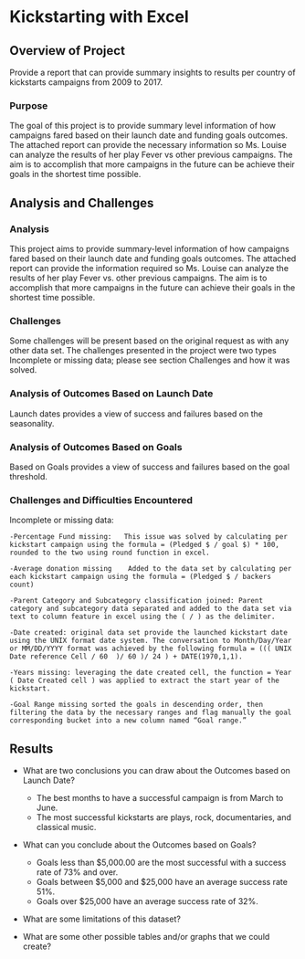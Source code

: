 # Kickstarting with Excel

## Overview of Project

Provide a report that can provide summary insights to results per country of kickstarts campaigns from 2009 to 2017. 

### Purpose

The goal of this project is to provide summary level information of how campaigns fared based on their launch date and funding goals outcomes. 
The attached report can provide the necessary information so Ms. Louise can analyze the results of her play Fever vs other previous campaigns. 
The aim is to accomplish that more campaigns in the future can be achieve their goals in the shortest time possible.   

## Analysis and Challenges

### Analysis
This project aims to provide summary-level information of how campaigns fared based on their launch date and funding goals outcomes. 
The attached report can provide the information required so Ms. Louise can analyze the results of her play Fever vs. other previous campaigns. 
The aim is to accomplish that more campaigns in the future can achieve their goals in the shortest time possible.

### Challenges
Some challenges will be present based on the original request as with any other data set. 
The challenges presented in the project were two types Incomplete or missing data; please see section Challenges and how it was solved.



### Analysis of Outcomes Based on Launch Date

Launch dates provides a view of success and failures based on the seasonality.  

### Analysis of Outcomes Based on Goals

Based on Goals provides a view of success and failures based on the goal threshold.  

### Challenges and Difficulties Encountered

Incomplete or missing data: 

	-Percentage Fund missing:   This issue was solved by calculating per kickstart campaign using the formula = (Pledged $ / goal $) * 100, rounded to the two using round function in excel. 
 
	-Average donation missing    Added to the data set by calculating per each kickstart campaign using the formula = (Pledged $ / backers count)
 
	-Parent Category and Subcategory classification joined: Parent category and subcategory data separated and added to the data set via text to column feature in excel using the ( / ) as the delimiter. 
 
	-Date created: original data set provide the launched kickstart date using the UNIX format date system. The conversation to Month/Day/Year or MM/DD/YYYY format was achieved by the following formula = ((( UNIX Date reference Cell / 60  )/ 60 )/ 24 ) + DATE(1970,1,1). 
 
	-Years missing: leveraging the date created cell, the function = Year ( Date Created cell ) was applied to extract the start year of the kickstart. 
 
	-Goal Range missing sorted the goals in descending order, then filtering the data by the necessary ranges and flag manually the goal corresponding bucket into a new column named “Goal range.”   


## Results

- What are two conclusions you can draw about the Outcomes based on Launch Date?

	- The best months to have a successful campaign is from March to June. 
	- The most successful kickstarts are plays, rock, documentaries, and classical music. 


- What can you conclude about the Outcomes based on Goals?

	- Goals less than $5,000.00 are the most successful with a success rate of 73% and over. 
	- Goals between $5,000 and $25,000 have an average success rate 51%. 
	- Goals over $25,000 have an average success rate of 32%. 

- What are some limitations of this dataset?

- What are some other possible tables and/or graphs that we could create?
